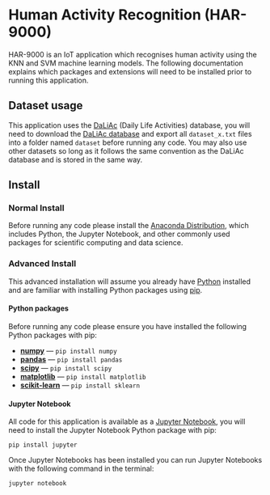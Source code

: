 # Human Activity Recognition (HAR-9000)

HAR-9000 is an IoT application which recognises human activity using the KNN and SVM machine learning models. The following documentation explains which packages and extensions will need to be installed prior to running this application.

## Dataset usage

This application uses the [DaLiAc](https://www.mad.tf.fau.de/research/activitynet/daliac-daily-life-activities/) (Daily Life Activities) database, you will need to download the [DaLiAc database](https://mad-nas.cs.fau.de:8081/Research/ActivityNet/daliac.zip) and export all `dataset_x.txt` files into a folder named `dataset` before running any code. You may also use other datasets so long as it follows the same convention as the DaLiAc database and is stored in the same way.

## Install

### **Normal Install**

Before running any code please install the [Anaconda Distribution](https://www.anaconda.com/downloads), which includes Python, the Jupyter Notebook, and other commonly used packages for scientific computing and data science.

### **Advanced Install**

This advanced installation will assume you already have [Python](https://www.python.org/) installed and are familiar with installing Python packages using [pip](https://pypi.org/project/pip/).

#### **Python packages**

Before running any code please ensure you have installed the following Python packages with pip:
* [**numpy**](https://pypi.org/project/numpy/) — `pip install numpy`
* [**pandas**](https://pypi.org/project/pandas/) — `pip install pandas`
* [**scipy**](https://pypi.org/project/scipy/) — `pip install scipy`
* [**matplotlib**](https://pypi.org/project/matplotlib/) — `pip install matplotlib`
* [**scikit-learn**](https://pypi.org/project/scikit-learn/) — `pip install sklearn`

#### **Jupyter Notebook**

All code for this application is available as a [Jupyter Notebook](https://jupyter.org/), you will need to install the Jupyter Notebook Python package with pip:

```
pip install jupyter
```

Once Jupyter Notebooks has been installed you can run Jupyter Notebooks with the following command in the terminal:

```
jupyter notebook
```
